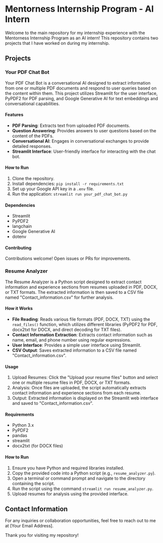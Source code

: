# Mentorness Internship Program - AI Intern

Welcome to the main repository for my internship experience with the Mentorness Internship Program as an AI intern! This repository contains two projects that I have worked on during my internship.

## Projects

### Your PDF Chat Bot

Your PDF Chat Bot is a conversational AI designed to extract information from one or multiple PDF documents and respond to user queries based on the content within them. This project utilizes Streamlit for the user interface, PyPDF2 for PDF parsing, and Google Generative AI for text embeddings and conversational capabilities.

#### Features

- **PDF Parsing**: Extracts text from uploaded PDF documents.
- **Question Answering**: Provides answers to user questions based on the content of the PDFs.
- **Conversational AI**: Engages in conversational exchanges to provide detailed responses.
- **Streamlit Interface**: User-friendly interface for interacting with the chat bot.

#### How to Run

1. Clone the repository.
2. Install dependencies: `pip install -r requirements.txt`
3. Set up your Google API key in a `.env` file.
4. Run the application: `streamlit run your_pdf_chat_bot.py`

#### Dependencies

- Streamlit
- PyPDF2
- langchain
- Google Generative AI
- dotenv

#### Contributing

Contributions welcome! Open issues or PRs for improvements.

### Resume Analyzer

The Resume Analyzer is a Python script designed to extract contact information and experience sections from resumes uploaded in PDF, DOCX, or TXT formats. The extracted information is then saved to a CSV file named "Contact_information.csv" for further analysis.

#### How it Works

- **File Reading**: Reads various file formats (PDF, DOCX, TXT) using the `read_files()` function, which utilizes different libraries (PyPDF2 for PDF, docx2txt for DOCX, and direct decoding for TXT files).
- **Contact Information Extraction**: Extracts contact information such as name, email, and phone number using regular expressions.
- **User Interface**: Provides a simple user interface using Streamlit.
- **CSV Output**: Saves extracted information to a CSV file named "Contact_information.csv".

#### Usage

1. Upload Resumes: Click the "Upload your resume files" button and select one or multiple resume files in PDF, DOCX, or TXT formats.
2. Analysis: Once files are uploaded, the script automatically extracts contact information and experience sections from each resume.
3. Output: Extracted information is displayed on the Streamlit web interface and saved to "Contact_information.csv".

#### Requirements

- Python 3.x
- PyPDF2
- pandas
- streamlit
- docx2txt (for DOCX files)

#### How to Run

1. Ensure you have Python and required libraries installed.
2. Copy the provided code into a Python script (e.g., `resume_analyzer.py`).
3. Open a terminal or command prompt and navigate to the directory containing the script.
4. Run the script using the command `streamlit run resume_analyzer.py`.
5. Upload resumes for analysis using the provided interface.

## Contact Information

For any inquiries or collaboration opportunities, feel free to reach out to me at [Your Email Address].

Thank you for visiting my repository!
